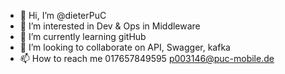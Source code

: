 - 👋 Hi, I’m @dieterPuC
- 👀 I’m interested in Dev & Ops in Middleware
- 🌱 I’m currently learning gitHub
- 💞️ I’m looking to collaborate on API, Swagger, kafka
- 📫 How to reach me 017657849595 p003146@puc-mobile.de

<!---
dieterPuC/dieterPuC is a ✨ special ✨ repository because its `README.md` (this file) appears on your GitHub profile.
You can click the Preview link to take a look at your changes.
--->
